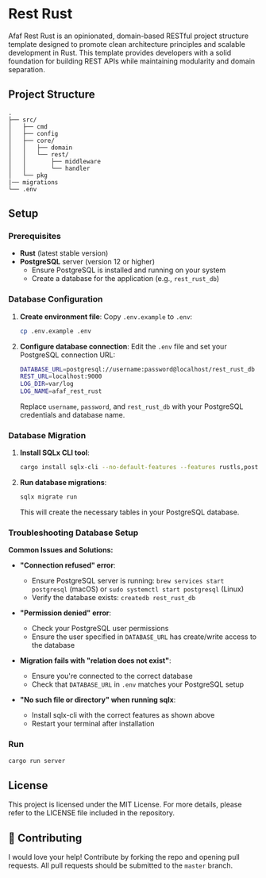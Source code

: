 # Rest Rust
 Afaf Rest Rust is an opinionated, domain-based RESTful project structure template designed to promote clean architecture principles and scalable development in Rust. This template provides developers with a solid foundation for building REST APIs while maintaining modularity and domain separation.

## Project Structure
    .
    ├── src/
    │   ├── cmd
    │   ├── config
    │   ├── core/
    │   │   ├── domain
    │   │   └── rest/
    │   │       ├── middleware
    │   │       └── handler
    │   └── pkg
    |── migrations
    └── .env


## Setup

### Prerequisites
- **Rust** (latest stable version)
- **PostgreSQL** server (version 12 or higher)
  - Ensure PostgreSQL is installed and running on your system
  - Create a database for the application (e.g., `rest_rust_db`)

### Database Configuration

1. **Create environment file**: Copy `.env.example` to `.env`:
   ```bash
   cp .env.example .env
   ```

2. **Configure database connection**: Edit the `.env` file and set your PostgreSQL connection URL:
   ```bash
   DATABASE_URL=postgresql://username:password@localhost/rest_rust_db
   REST_URL=localhost:9000
   LOG_DIR=var/log
   LOG_NAME=afaf_rest_rust
   ```
   
   Replace `username`, `password`, and `rest_rust_db` with your PostgreSQL credentials and database name.

### Database Migration

1. **Install SQLx CLI tool**:
   ```bash
   cargo install sqlx-cli --no-default-features --features rustls,postgres
   ```

2. **Run database migrations**:
   ```bash
   sqlx migrate run
   ```

   This will create the necessary tables in your PostgreSQL database.

### Troubleshooting Database Setup

**Common Issues and Solutions:**

- **"Connection refused" error**: 
  - Ensure PostgreSQL server is running: `brew services start postgresql` (macOS) or `sudo systemctl start postgresql` (Linux)
  - Verify the database exists: `createdb rest_rust_db`

- **"Permission denied" error**:
  - Check your PostgreSQL user permissions
  - Ensure the user specified in `DATABASE_URL` has create/write access to the database

- **Migration fails with "relation does not exist"**:
  - Ensure you're connected to the correct database
  - Check that `DATABASE_URL` in `.env` matches your PostgreSQL setup

- **"No such file or directory" when running sqlx**:
  - Install sqlx-cli with the correct features as shown above
  - Restart your terminal after installation
### Run

```bash
cargo run server
```


## License
This project is licensed under the MIT License. For more details, please refer to the LICENSE file included in the repository.


## 👏 Contributing

I would love your help! Contribute by forking the repo and opening pull requests. 
All pull requests should be submitted to the `master` branch.